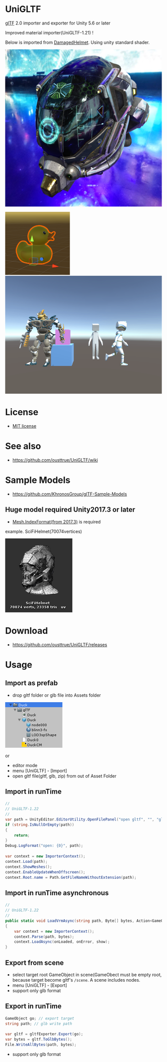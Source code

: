 # UniGLTF

[glTF](https://github.com/KhronosGroup/glTF) 2.0 importer and exporter for Unity 5.6 or later

Improved material importer(UniGLTF-1.21) ! 

Below is imported from [DamagedHelmet](https://github.com/KhronosGroup/glTF-Sample-Models/tree/master/2.0/DamagedHelmet). Using unity standard shader.

![standard shader](doc/pbr_to_standard.png)


![duck](doc/duck.png)
![animation](doc/animation.gif)

# License

* [MIT license](LICENSE)

# See also

* https://github.com/ousttrue/UniGLTF/wiki

# Sample Models

* https://github.com/KhronosGroup/glTF-Sample-Models

## Huge model required Unity2017.3 or later

* [Mesh.IndexFormat(from 2017.3)](https://docs.unity3d.com/ScriptReference/Mesh-indexFormat.html) is required

example. SciFiHelmet(70074vertices)

![SciFiHelmet](doc/SciFiHelmet.png)

# Download

* https://github.com/ousttrue/UniGLTF/releases

# Usage

## Import as prefab

* drop gltf folder or glb file into Assets folder

![duck_prefab](doc/duck_prefab.png)

or

* editor mode
* menu [UniGLTF] - [Import] 
* open gltf file(gltf, glb, zip) from out of Asset Folder

## Import in runTime

```cs
//
// UniGLTF-1.22
//
var path = UnityEditor.EditorUtility.OpenFilePanel("open gltf", "", "gltf,glb,zip");
if (string.IsNullOrEmpty(path))
{
    return;
}
Debug.LogFormat("open: {0}", path);

var context = new ImporterContext();
context.Load(path);
context.ShowMeshes();
context.EnableUpdateWhenOffscreen();
context.Root.name = Path.GetFileNameWithoutExtension(path);
```

## Import in runTime asynchronous

```cs
//
// UniGLTF-1.22
//
public static void LoadVrmAsync(string path, Byte[] bytes, Action<GameObject> onLoaded, Action<Exception> onError = null, bool show = true)
{
    var context = new ImporterContext();
    context.Parse(path, bytes);
    context.LoadAsync(onLoaded, onError, show);
}
```

## Export from scene

* select target root GameObject in scene(GameObect must be empty root, because target become gltf's ``/scene``. A scene includes nodes.
* menu [UniGLTF] - [Export]
* support only glb format

## Export in runTime

```cs
GameObject go; // export target
string path; // glb write path

var gltf = gltfExporter.Export(go);
var bytes = gltf.ToGlbBytes();
File.WriteAllBytes(path, bytes);
```

* support only glb format


